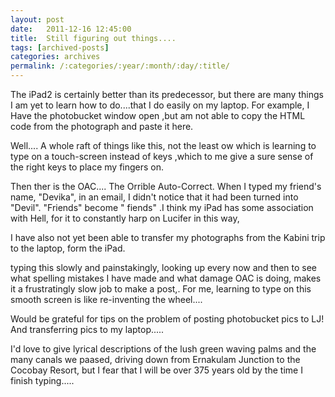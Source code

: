 ```yaml
---
layout: post
date:	2011-12-16 12:45:00
title:  Still figuring out things....
tags: [archived-posts]
categories: archives
permalink: /:categories/:year/:month/:day/:title/
---
```

The iPad2 is certainly better than its predecessor, but there are many things I am yet to learn how to do....that I do easily on my laptop. For example, I Have the photobucket window open ,but am not able to copy the HTML  code from the photograph and paste it here.

Well.... A whole raft of things like this, not the least ow which is learning to type on a touch-screen instead of keys ,which to me give a sure sense of the right keys to place my fingers on.

Then ther is the OAC.... The Orrible Auto-Correct. When I typed my friend's name, "Devika", in an email, I didn't notice that it had been turned into "Devil". "Friends" become " fiends" .I think my iPad has some association with Hell, for it to constantly harp on Lucifer in this way,

I have also not yet been able to transfer my photographs from the Kabini trip to the laptop, form the iPad. 

typing this slowly and painstakingly, looking up every now and then to see what spelling mistakes I have made and what damage OAC is doing, makes it a frustratingly slow job to make a post,.  For me, learning to type on this smooth screen is like re-inventing the wheel....

Would be grateful for tips on the problem of posting photobucket pics to LJ! And transferring pics to my laptop.....

I'd love to give lyrical descriptions of the lush green waving palms and the many canals we paased, driving down from Ernakulam Junction to the Cocobay Resort, but I fear that I will be over 375 years old by the time I finish typing.....
